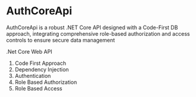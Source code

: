 # AuthCoreApi
 AuthCoreApi is a robust .NET Core API designed with a Code-First DB approach, integrating comprehensive role-based authorization and access controls to ensure secure data management

  
 .Net Core Web API 
1. Code First Approach
2. Dependency Injection
3. Authentication
4. Role Based Authorization
5. Role Based Access  




